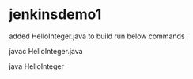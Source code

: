 # jenkinsdemo1
added HelloInteger.java
to build run below commands

javac HelloInteger.java

java HelloInteger
